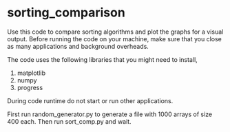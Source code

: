 # sorting_comparison
Use this code to compare sorting algorithms and plot the graphs for a visual output.
Before running the code on your machine, make sure that you close as many applications and background overheads.

The code uses the following libraries that you might need to install,
1. matplotlib
2. numpy
3. progress

During code runtime do not start or run other applications.

First run random_generator.py to generate a file with 1000 arrays of size 400 each.
Then run sort_comp.py and wait.

